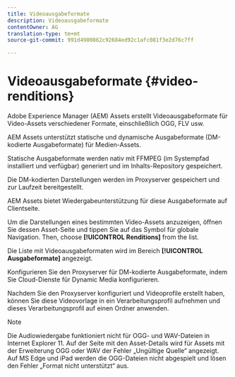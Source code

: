 ```yaml
---
title: Videoausgabeformate
description: Videoausgabeformate
contentOwner: AG
translation-type: tm+mt
source-git-commit: 991d4900862c92684ed92c1afc081f3e2d76c7ff

---
```



# Videoausgabeformate {#video-renditions}

Adobe Experience Manager (AEM) Assets erstellt Videoausgabeformate für Video-Assets verschiedener Formate, einschließlich OGG, FLV usw.

AEM Assets unterstützt statische und dynamische Ausgabeformate (DM-kodierte Ausgabeformate) für Medien-Assets.

Statische Ausgabeformate werden nativ mit FFMPEG (im Systempfad installiert und verfügbar) generiert und im Inhalts-Repository gespeichert.

Die DM-kodierten Darstellungen werden im Proxyserver gespeichert und zur Laufzeit bereitgestellt.

AEM Assets bietet Wiedergabeunterstützung für diese Ausgabeformate auf Clientseite.

Um die Darstellungen eines bestimmten Video-Assets anzuzeigen, öffnen Sie dessen Asset-Seite und tippen Sie auf das Symbol für globale Navigation. Then, choose **[!UICONTROL Renditions]** from the list.

Die Liste mit Videoausgabeformaten wird im Bereich **[!UICONTROL Ausgabeformate]** angezeigt.

Konfigurieren Sie den Proxyserver für DM-kodierte Ausgabeformate, indem Sie Cloud-Dienste für Dynamic Media konfigurieren.

<!-- To generate video renditions with desired parameters, [create a corresponding video profile](video-profiles.md). -->

Nachdem Sie den Proxyserver konfiguriert und Videoprofile erstellt haben, können Sie diese Videovorlage in ein Verarbeitungsprofil aufnehmen und dieses Verarbeitungsprofil auf einen Ordner anwenden.

>[!NOTE]
>
>Die Audiowiedergabe funktioniert nicht für OGG- und WAV-Dateien in Internet Explorer 11. Auf der Seite mit den Asset-Details wird für Assets mit der Erweiterung OGG oder WAV der Fehler „Ungültige Quelle“ angezeigt. Auf MS Edge und iPad werden die OGG-Dateien nicht abgespielt und lösen den Fehler „Format nicht unterstützt“ aus.